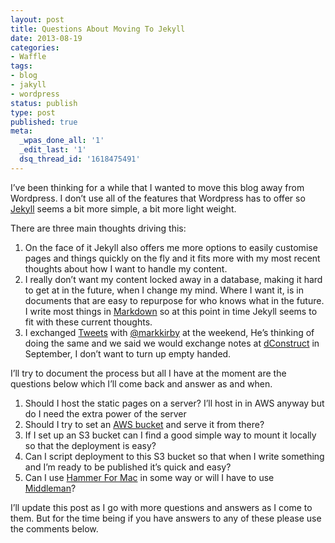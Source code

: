 ```yaml
---
layout: post
title: Questions About Moving To Jekyll
date: 2013-08-19
categories:
- Waffle
tags:
- blog
- jakyll
- wordpress
status: publish
type: post
published: true
meta:
  _wpas_done_all: '1'
  _edit_last: '1'
  dsq_thread_id: '1618475491'
---
```

<p>I’ve been thinking for a while that I wanted to move this blog away from Wordpress. I don’t use all of the features that Wordpress has to offer so <a href="http://jekyllrb.com/">Jekyll</a> seems a bit more simple, a bit more light weight.</p>

<p>There are three main thoughts driving this:</p>

<ol>
<li>On the face of it Jekyll also offers me more options to easily customise pages and things quickly on the fly and it fits more with my most recent thoughts about how I want to handle my content.</li>
<li>I really don’t want my content locked away in a database, making it hard to get at in the future, when I change my mind. Where I want it, is in documents that are easy to repurpose for who knows what in the future. I write most things in <a href="http://daringfireball.net/projects/markdown/">Markdown</a> so at this point in time Jekyll seems to fit with these current thoughts.</li>
<li>I exchanged <a href="https://twitter.com/gavinwye/status/368674918809890817">Tweets</a> with <a href="https://twitter.com/markirby">@markkirby</a> at the weekend, He’s thinking of doing the same and we said we would exchange notes at <a href="http://2013.dconstruct.org/">dConstruct</a> in September, I don’t want to turn up empty handed.</li>
</ol>

<p>I’ll try to document the process but all I have at the moment are the questions below which I’ll come back and answer as and when.</p>

<ol>
<li>Should I host the static pages on a server? I’ll host in in AWS anyway but do I need the extra power of the server</li>
<li>Should I try to set an <a href="http://docs.aws.amazon.com/AmazonS3/latest/dev/WebsiteHosting.html">AWS bucket</a> and serve it from there?</li>
<li>If I set up an S3 bucket can I find a good simple way to mount it locally so that the deployment is easy?</li>
<li>Can I script deployment to this S3 bucket so that when I write something and I’m ready to be published it’s quick and easy?</li>
<li>Can I use <a href="http://hammerformac.com/">Hammer For Mac</a> in some way or will I have to use <a href="http://middlemanapp.com/">Middleman</a>?</li>
</ol>

<p>I’ll update this post as I go with more questions and answers as I come to them. But for the time being if you have answers to any of these please use the comments below.</p>
